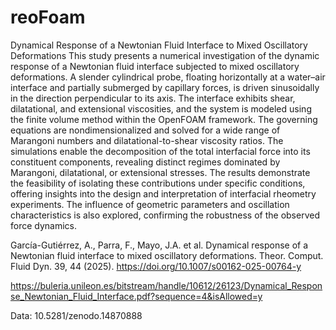 # reoFoam
Dynamical Response of a Newtonian Fluid Interface to Mixed Oscillatory Deformations
This study presents a numerical investigation of the dynamic response of a Newtonian fluid interface subjected to mixed oscillatory deformations. A slender cylindrical probe, floating horizontally at a water–air interface and partially submerged by capillary forces, is driven sinusoidally in the direction perpendicular to its axis. The interface exhibits shear, dilatational, and extensional viscosities, and the system is modeled using the finite volume method within the OpenFOAM framework. The governing equations are nondimensionalized and solved for a wide range of Marangoni numbers and dilatational-to-shear viscosity ratios. The simulations enable the decomposition of the total interfacial force into its constituent components, revealing distinct regimes dominated by Marangoni, dilatational, or extensional stresses. The results demonstrate the feasibility of isolating these contributions under specific conditions, offering insights into the design and interpretation of interfacial rheometry experiments. The influence of geometric parameters and oscillation characteristics is also explored, confirming the robustness of the observed force dynamics.

García-Gutiérrez, A., Parra, F., Mayo, J.A. et al. Dynamical response of a Newtonian fluid interface to mixed oscillatory deformations. Theor. Comput. Fluid Dyn. 39, 44 (2025). https://doi.org/10.1007/s00162-025-00764-y

https://buleria.unileon.es/bitstream/handle/10612/26123/Dynamical_Response_Newtonian_Fluid_Interface.pdf?sequence=4&isAllowed=y

Data: 10.5281/zenodo.14870888
